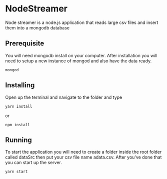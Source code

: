 # NodeStreamer
Node streamer is a node.js application that reads large csv files and insert them into a mongodb database

## Prerequisite
You will need mongodb install on your computer. After installation you will need to setup a new instance of mongod and also have the data ready.
```
mongod
```

## Installing

Open up the terminal and navigate to the folder and type 
```
yarn install
```
or
```
npm install
```

## Running

To start the application you will need to create a folder inside the root folder called dataSrc then put your csv file name adata.csv. After you've done that you can start up the server.
```
yarn start
```

